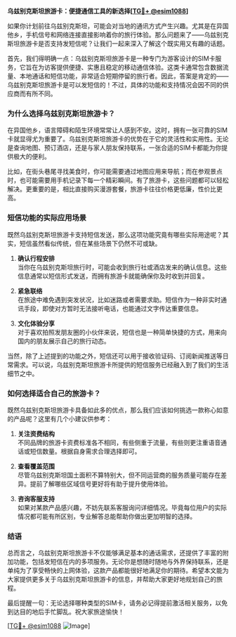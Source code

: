 **乌兹别克斯坦旅游卡：便捷通信工具的新选择[[TG💪+ @esim1088](https://t.me/s/esim1088)]**

如果你计划前往乌兹别克斯坦，可能会对当地的通讯方式产生兴趣。尤其是在异国他乡，手机信号和网络连接直接影响着你的旅行体验。那么问题来了——乌兹别克斯坦旅游卡是否支持发短信呢？让我们一起来深入了解这个既实用又有趣的话题。

首先，我们得明确一点：乌兹别克斯坦旅游卡是一种专门为游客设计的SIM卡服务，它旨在为访客提供便捷、实惠且稳定的移动通信体验。这类卡通常包含数据流量、本地通话和短信功能，非常适合短期停留的旅行者。因此，答案是肯定的——乌兹别克斯坦旅游卡是可以发短信的！不过，具体的功能和支持情况会因不同的供应商而有所不同。

### 为什么选择乌兹别克斯坦旅游卡？

在异国他乡，语言障碍和陌生环境常常让人感到不安。这时，拥有一张可靠的SIM卡就显得尤为重要了。乌兹别克斯坦旅游卡的优势在于它的灵活性和实用性。无论是查询地图、预订酒店，还是与家人朋友保持联系，一张合适的SIM卡都能为你提供极大的便利。

比如，在街头巷尾寻找美食时，你可能需要通过地图应用来导航；而在参观景点时，也可能需要用手机记录下每一个精彩瞬间。有了旅游卡，这些问题都可以轻松解决。更重要的是，相比直接购买漫游套餐，旅游卡往往价格更低廉，性价比更高。

### 短信功能的实际应用场景

既然乌兹别克斯坦旅游卡支持短信发送，那么这项功能究竟有哪些实际用途呢？其实，短信虽然看似传统，但在某些场景下仍然不可或缺。

1. **确认行程安排**  
   当你在乌兹别克斯坦旅行时，可能会收到旅行社或酒店发来的确认信息。这些信息通常以短信形式发送，而拥有旅游卡就能确保你及时收到并回复。

2. **紧急联络**  
   在旅途中难免遇到突发状况，比如迷路或者需要求助。短信作为一种非实时通讯手段，即使对方暂时无法接听电话，也能通过文字传达重要信息。

3. **文化体验分享**  
   对于喜欢拍照发朋友圈的小伙伴来说，短信也是一种简单快捷的方式，用来向国内的朋友展示自己的旅行动态。

当然，除了上述提到的功能之外，短信还可以用于接收验证码、订阅新闻推送等日常需求。可以说，乌兹别克斯坦旅游卡所提供的短信服务已经融入到了我们的生活细节之中。

### 如何选择适合自己的旅游卡？

既然乌兹别克斯坦旅游卡具备如此多的优点，那么我们应该如何挑选一款称心如意的产品呢？这里有几个小建议供参考：

1. **关注资费结构**  
   不同品牌的旅游卡资费标准各不相同，有些侧重于流量，有些则更注重语音通话或短信数量。根据自身需求合理选择即可。

2. **查看覆盖范围**  
   尽管乌兹别克斯坦国土面积不算特别大，但不同运营商的服务质量可能存在差异。提前了解哪些区域信号更好将有助于提升使用体验。

3. **咨询客服支持**  
   如果对某款产品感兴趣，不妨先联系客服询问详细情况。毕竟每位用户的实际情况都可能有所区别，专业解答总能帮助你做出更加明智的选择。

### 结语

总而言之，乌兹别克斯坦旅游卡不仅能够满足基本的通话需求，还提供了丰富的附加功能，包括发短信在内的多项服务。无论你是想随时随地与外界保持联系，还是单纯为了享受畅快的上网体验，这款产品都能很好地满足你的期待。希望本文能为大家提供更多关于乌兹别克斯坦旅游卡的信息，并帮助大家更好地规划自己的旅程。

最后提醒一句：无论选择哪种类型的SIM卡，请务必记得提前激活相关服务，以免到达目的地后手忙脚乱。祝大家旅途愉快！

[[TG💪+ @esim1088](https://t.me/s/esim1088) ![Image](https://i.postimg.cc/4NQfJmqS/Snipaste-2025-05-13-00-14-12.png)]